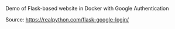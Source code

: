 Demo of Flask-based website in Docker with Google Authentication

Source: <https://realpython.com/flask-google-login/>
